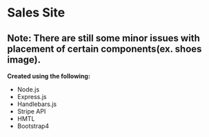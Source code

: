 # Sales Site
Note: There are still some minor issues with placement of certain components(ex. shoes image).
---
**Created using the following:**
- Node.js
- Express.js
- Handlebars.js
- Stripe API
- HMTL 
- Bootstrap4
